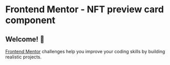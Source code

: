 # Frontend Mentor - NFT preview card component

## Welcome! 👋


[Frontend Mentor](https://www.frontendmentor.io) challenges help you improve your coding skills by building realistic projects.



